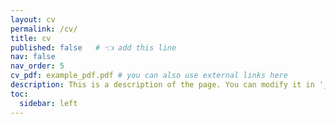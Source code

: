 ```yaml
---
layout: cv
permalink: /cv/
title: cv
published: false   # 👈 add this line
nav: false
nav_order: 5
cv_pdf: example_pdf.pdf # you can also use external links here
description: This is a description of the page. You can modify it in '_pages/cv.md'. You can also change or remove the top pdf download button.
toc:
  sidebar: left
---
```

